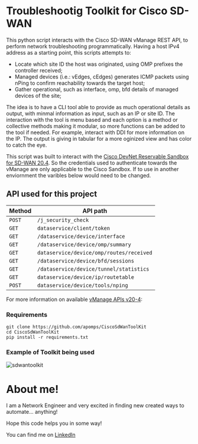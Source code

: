 # Troubleshootig Toolkit for Cisco SD-WAN

This python script interacts with the Cisco SD-WAN vManage REST API, to perform network troubleshooting programmatically.
Having a host IPv4 address as a starting point, this scripts attempts to:
- Locate which site ID the host was originated, using OMP prefixes the controller received;
- Managed devices (i.e.: vEdges, cEdges) generates ICMP packets using nPing to confirm reachability towards the target host;
- Gather operational, such as interface, omp, bfd details of managed devices of the site;

The idea is to have a CLI tool able to provide as much operational details as output, with minmal information as input, such as an IP or site ID.
The interaction with the tool is menu based and each option is a method or collective methods making it modular, so more functions can be added to the tool if needed. For example, interact with DDI for more information on the IP.
The output is giving in tabular for a more oginized view and has color to catch the eye. 

This script was built to interact with the [Cisco DevNet Reservable Sandbox for SD-WAN 20.4](https://devnetsandbox.cisco.com/RM/Diagram/Index/4a0f4308-1fc4-4f4c-ae8c-2734f705bd21?diagramType=Topology). So the credentials used to authenticate towards the vManage are only applicable to the Cisco Sandbox. If to use in another enviornment the varibles below would need to be changed.

## API used for this project
| Method | API path |
| --- | --- |
| `POST` | `/j_security_check` |
| `GET` | `dataservice/client/token` |
| `GET` | `/dataservice/device/interface` |
| `GET` | `/dataservice/device/omp/summary` |
| `GET` | `dataservice/device/omp/routes/received` |
| `GET` | `/dataservice/device/bfd/sessions` |
| `GET` | `/dataservice/device/tunnel/statistics` |
| `GET` | `dataservice/device/ip/routetable` |
| `POST` | `dataservice/device/tools/nping` |

For more information on available [vManage APIs v20-4](https://developer.cisco.com/docs/sdwan/#!sd-wan-vmanage-v20-4):

### Requirements
```
git clone https://github.com/apomps/CiscoSdWanToolKit
cd CiscoSdWanToolKit
pip install -r requirements.txt
```

### Example of Toolkit being used
![sdwantoolkit](https://user-images.githubusercontent.com/68168232/174201627-d6024e13-3f32-49be-aaaf-46d47da84cf4.png)


# About me!
I am a Network Engineer and very excited in finding new created ways to automate... anything!

Hope this code helps you in some way!

You can find me on [LinkedIn](https://linkedin.com/in/arthur-pompeu-3459bb23)
